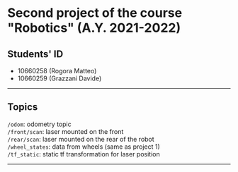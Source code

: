 # Second project of the course "Robotics" (A.Y. 2021-2022)

## Students' ID
- 10660258 (Rogora Matteo)
- 10660259 (Grazzani Davide)

---

## Topics
`/odom`: odometry topic\
`/front/scan`: laser mounted on the front\
`/rear/scan`: laser mounted on the rear of the robot\
`/wheel_states`: data from wheels (same as project 1)\
`/tf_static`: static tf transformation for laser position

---

